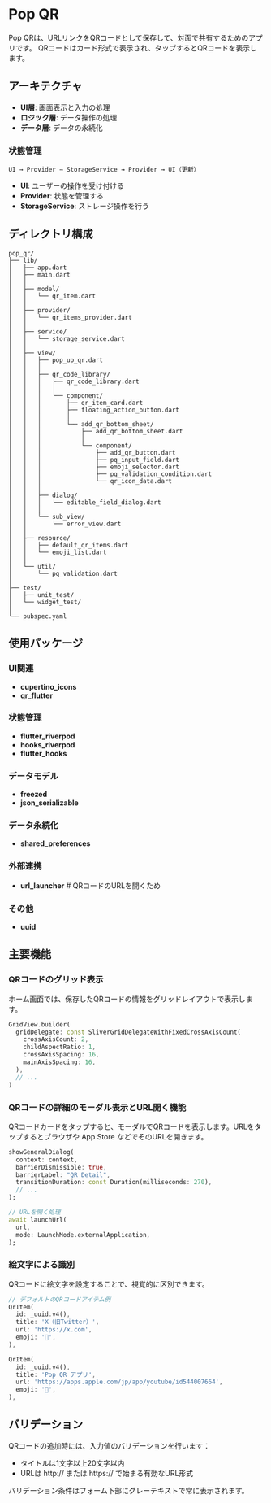 # Pop QR

Pop QRは、URLリンクをQRコードとして保存して、対面で共有するためのアプリです。
QRコードはカード形式で表示され、タップするとQRコードを表示します。

## アーキテクチャ
- **UI層**: 画面表示と入力の処理
- **ロジック層**: データ操作の処理
- **データ層**: データの永続化

### 状態管理
```
UI → Provider → StorageService → Provider → UI（更新）
```

- **UI**: ユーザーの操作を受け付ける
- **Provider**: 状態を管理する
- **StorageService**: ストレージ操作を行う

## ディレクトリ構成

```
pop_qr/
├── lib/
│   ├── app.dart
│   ├── main.dart
│   │
│   ├── model/                      
│   │   └── qr_item.dart
│   │
│   ├── provider/                   
│   │   └── qr_items_provider.dart
│   │
│   ├── service/                    
│   │   └── storage_service.dart
│   │
│   ├── view/                       
│   │   ├── pop_up_qr.dart
│   │   │
│   │   ├── qr_code_library/
│   │   │   ├── qr_code_library.dart
│   │   │   │
│   │   │   └── component/              
│   │   │       ├── qr_item_card.dart
│   │   │       ├── floating_action_button.dart
│   │   │       │
│   │   │       └── add_qr_bottom_sheet/  
│   │   │           ├── add_qr_bottom_sheet.dart
│   │   │           │
│   │   │           └── component/          
│   │   │               ├── add_qr_button.dart
│   │   │               ├── pq_input_field.dart
│   │   │               ├── emoji_selector.dart
│   │   │               ├── pq_validation_condition.dart
│   │   │               └── qr_icon_data.dart
│   │   │
│   │   ├── dialog/               
│   │   │   └── editable_field_dialog.dart
│   │   │
│   │   └── sub_view/               
│   │       └── error_view.dart
│   │
│   ├── resource/                   
│   │   ├── default_qr_items.dart
│   │   └── emoji_list.dart
│   │
│   └── util/                       
│       └── pq_validation.dart
│
├── test/                          
│   ├── unit_test/
│   └── widget_test/
│
└── pubspec.yaml
```

## 使用パッケージ

### UI関連
- **cupertino_icons**
- **qr_flutter**

### 状態管理
- **flutter_riverpod**
- **hooks_riverpod**
- **flutter_hooks**

### データモデル
- **freezed**
- **json_serializable**

### データ永続化
- **shared_preferences**

### 外部連携
- **url_launcher** # QRコードのURLを開くため

### その他
- **uuid**

## 主要機能

### QRコードのグリッド表示
ホーム画面では、保存したQRコードの情報をグリッドレイアウトで表示します。

```dart
GridView.builder(
  gridDelegate: const SliverGridDelegateWithFixedCrossAxisCount(
    crossAxisCount: 2,
    childAspectRatio: 1,
    crossAxisSpacing: 16,
    mainAxisSpacing: 16,
  ),
  // ...
)
```

### QRコードの詳細のモーダル表示とURL開く機能
QRコードカードをタップすると、モーダルでQRコードを表示します。URLをタップするとブラウザや App Store などでそのURLを開きます。

```dart
showGeneralDialog(
  context: context,
  barrierDismissible: true,
  barrierLabel: "QR Detail",
  transitionDuration: const Duration(milliseconds: 270),
  // ...
);

// URLを開く処理
await launchUrl(
  url,
  mode: LaunchMode.externalApplication,
);
```

### 絵文字による識別
QRコードに絵文字を設定することで、視覚的に区別できます。

```dart
// デフォルトのQRコードアイテム例
QrItem(
  id: _uuid.v4(),
  title: 'X（旧Twitter）',
  url: 'https://x.com',
  emoji: '💬',
),

QrItem(
  id: _uuid.v4(),
  title: 'Pop QR アプリ',
  url: 'https://apps.apple.com/jp/app/youtube/id544007664',
  emoji: '📲',
),
```

## バリデーション

QRコードの追加時には、入力値のバリデーションを行います：

- タイトルは1文字以上20文字以内
- URLは http:// または https:// で始まる有効なURL形式

バリデーション条件はフォーム下部にグレーテキストで常に表示されます。
